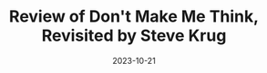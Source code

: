 ---
title: "Review of Don't Make Me Think, Revisited by Steve Krug"
subtitle: ""
date: "2023-10-21"
---